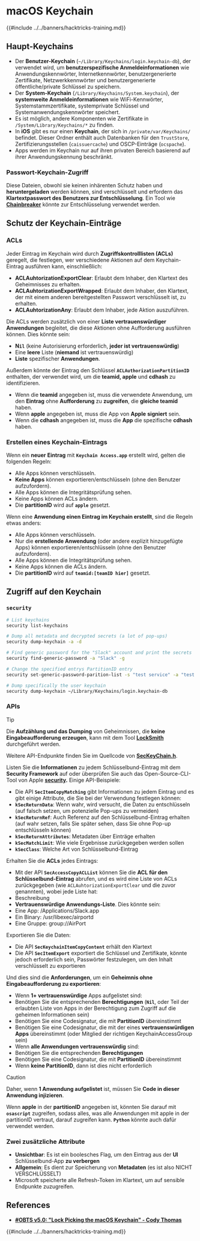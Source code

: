 # macOS Keychain

{{#include ../../banners/hacktricks-training.md}}

## Haupt-Keychains

- Der **Benutzer-Keychain** (`~/Library/Keychains/login.keychain-db`), der verwendet wird, um **benutzerspezifische Anmeldeinformationen** wie Anwendungskennwörter, Internetkennwörter, benutzergenerierte Zertifikate, Netzwerkkennwörter und benutzergenerierte öffentliche/private Schlüssel zu speichern.
- Der **System-Keychain** (`/Library/Keychains/System.keychain`), der **systemweite Anmeldeinformationen** wie WiFi-Kennwörter, Systemstammzertifikate, systemprivate Schlüssel und Systemanwendungskennwörter speichert.
- Es ist möglich, andere Komponenten wie Zertifikate in `/System/Library/Keychains/*` zu finden.
- In **iOS** gibt es nur einen **Keychain**, der sich in `/private/var/Keychains/` befindet. Dieser Ordner enthält auch Datenbanken für den `TrustStore`, Zertifizierungsstellen (`caissuercache`) und OSCP-Einträge (`ocspache`).
- Apps werden im Keychain nur auf ihren privaten Bereich basierend auf ihrer Anwendungskennung beschränkt.

### Passwort-Keychain-Zugriff

Diese Dateien, obwohl sie keinen inhärenten Schutz haben und **heruntergeladen** werden können, sind verschlüsselt und erfordern das **Klartextpasswort des Benutzers zur Entschlüsselung**. Ein Tool wie [**Chainbreaker**](https://github.com/n0fate/chainbreaker) könnte zur Entschlüsselung verwendet werden.

## Schutz der Keychain-Einträge

### ACLs

Jeder Eintrag im Keychain wird durch **Zugriffskontrolllisten (ACLs)** geregelt, die festlegen, wer verschiedene Aktionen auf dem Keychain-Eintrag ausführen kann, einschließlich:

- **ACLAuhtorizationExportClear**: Erlaubt dem Inhaber, den Klartext des Geheimnisses zu erhalten.
- **ACLAuhtorizationExportWrapped**: Erlaubt dem Inhaber, den Klartext, der mit einem anderen bereitgestellten Passwort verschlüsselt ist, zu erhalten.
- **ACLAuhtorizationAny**: Erlaubt dem Inhaber, jede Aktion auszuführen.

Die ACLs werden zusätzlich von einer **Liste vertrauenswürdiger Anwendungen** begleitet, die diese Aktionen ohne Aufforderung ausführen können. Dies könnte sein:

- **N`il`** (keine Autorisierung erforderlich, **jeder ist vertrauenswürdig**)
- Eine **leere** Liste (**niemand** ist vertrauenswürdig)
- **Liste** spezifischer **Anwendungen**.

Außerdem könnte der Eintrag den Schlüssel **`ACLAuthorizationPartitionID`** enthalten, der verwendet wird, um die **teamid, apple** und **cdhash** zu identifizieren.

- Wenn die **teamid** angegeben ist, muss die verwendete Anwendung, um den **Eintrag** ohne **Aufforderung** zu **zugreifen**, die **gleiche teamid** haben.
- Wenn **apple** angegeben ist, muss die App von **Apple** **signiert** sein.
- Wenn die **cdhash** angegeben ist, muss die **App** die spezifische **cdhash** haben.

### Erstellen eines Keychain-Eintrags

Wenn ein **neuer** **Eintrag** mit **`Keychain Access.app`** erstellt wird, gelten die folgenden Regeln:

- Alle Apps können verschlüsseln.
- **Keine Apps** können exportieren/entschlüsseln (ohne den Benutzer aufzufordern).
- Alle Apps können die Integritätsprüfung sehen.
- Keine Apps können ACLs ändern.
- Die **partitionID** wird auf **`apple`** gesetzt.

Wenn eine **Anwendung einen Eintrag im Keychain erstellt**, sind die Regeln etwas anders:

- Alle Apps können verschlüsseln.
- Nur die **erstellende Anwendung** (oder andere explizit hinzugefügte Apps) können exportieren/entschlüsseln (ohne den Benutzer aufzufordern).
- Alle Apps können die Integritätsprüfung sehen.
- Keine Apps können die ACLs ändern.
- Die **partitionID** wird auf **`teamid:[teamID hier]`** gesetzt.

## Zugriff auf den Keychain

### `security`
```bash
# List keychains
security list-keychains

# Dump all metadata and decrypted secrets (a lot of pop-ups)
security dump-keychain -a -d

# Find generic password for the "Slack" account and print the secrets
security find-generic-password -a "Slack" -g

# Change the specified entrys PartitionID entry
security set-generic-password-parition-list -s "test service" -a "test acount" -S

# Dump specifically the user keychain
security dump-keychain ~/Library/Keychains/login.keychain-db
```
### APIs

> [!TIP]
> Die **Aufzählung und das Dumping** von Geheimnissen, die **keine Eingabeaufforderung erzeugen**, kann mit dem Tool [**LockSmith**](https://github.com/its-a-feature/LockSmith) durchgeführt werden.
>
> Weitere API-Endpunkte finden Sie im Quellcode von [**SecKeyChain.h**](https://opensource.apple.com/source/libsecurity_keychain/libsecurity_keychain-55017/lib/SecKeychain.h.auto.html).

Listen Sie die **Informationen** zu jedem Schlüsselbund-Eintrag mit dem **Security Framework** auf oder überprüfen Sie auch das Open-Source-CLI-Tool von Apple [**security**](https://opensource.apple.com/source/Security/Security-59306.61.1/SecurityTool/macOS/security.c.auto.html)**.** Einige API-Beispiele:

- Die API **`SecItemCopyMatching`** gibt Informationen zu jedem Eintrag und es gibt einige Attribute, die Sie bei der Verwendung festlegen können:
- **`kSecReturnData`**: Wenn wahr, wird versucht, die Daten zu entschlüsseln (auf falsch setzen, um potenzielle Pop-ups zu vermeiden)
- **`kSecReturnRef`**: Auch Referenz auf den Schlüsselbund-Eintrag erhalten (auf wahr setzen, falls Sie später sehen, dass Sie ohne Pop-up entschlüsseln können)
- **`kSecReturnAttributes`**: Metadaten über Einträge erhalten
- **`kSecMatchLimit`**: Wie viele Ergebnisse zurückgegeben werden sollen
- **`kSecClass`**: Welche Art von Schlüsselbund-Eintrag

Erhalten Sie die **ACLs** jedes Eintrags:

- Mit der API **`SecAccessCopyACLList`** können Sie die **ACL für den Schlüsselbund-Eintrag** abrufen, und es wird eine Liste von ACLs zurückgegeben (wie `ACLAuhtorizationExportClear` und die zuvor genannten), wobei jede Liste hat:
- Beschreibung
- **Vertrauenswürdige Anwendungs-Liste**. Dies könnte sein:
- Eine App: /Applications/Slack.app
- Ein Binary: /usr/libexec/airportd
- Eine Gruppe: group://AirPort

Exportieren Sie die Daten:

- Die API **`SecKeychainItemCopyContent`** erhält den Klartext
- Die API **`SecItemExport`** exportiert die Schlüssel und Zertifikate, könnte jedoch erforderlich sein, Passwörter festzulegen, um den Inhalt verschlüsselt zu exportieren

Und dies sind die **Anforderungen**, um ein **Geheimnis ohne Eingabeaufforderung zu exportieren**:

- Wenn **1+ vertrauenswürdige** Apps aufgelistet sind:
- Benötigen Sie die entsprechenden **Berechtigungen** (**`Nil`**, oder Teil der erlaubten Liste von Apps in der Berechtigung zum Zugriff auf die geheimen Informationen sein)
- Benötigen Sie eine Codesignatur, die mit **PartitionID** übereinstimmt
- Benötigen Sie eine Codesignatur, die mit der eines **vertrauenswürdigen Apps** übereinstimmt (oder Mitglied der richtigen KeychainAccessGroup sein)
- Wenn **alle Anwendungen vertrauenswürdig** sind:
- Benötigen Sie die entsprechenden **Berechtigungen**
- Benötigen Sie eine Codesignatur, die mit **PartitionID** übereinstimmt
- Wenn **keine PartitionID**, dann ist dies nicht erforderlich

> [!CAUTION]
> Daher, wenn **1 Anwendung aufgelistet** ist, müssen Sie **Code in dieser Anwendung injizieren**.
>
> Wenn **apple** in der **partitionID** angegeben ist, könnten Sie darauf mit **`osascript`** zugreifen, sodass alles, was alle Anwendungen mit apple in der partitionID vertraut, darauf zugreifen kann. **`Python`** könnte auch dafür verwendet werden.

### Zwei zusätzliche Attribute

- **Unsichtbar**: Es ist ein boolesches Flag, um den Eintrag aus der **UI** Schlüsselbund-App **zu verbergen**
- **Allgemein**: Es dient zur Speicherung von **Metadaten** (es ist also NICHT VERSCHLÜSSELT)
- Microsoft speicherte alle Refresh-Token im Klartext, um auf sensible Endpunkte zuzugreifen.

## References

- [**#OBTS v5.0: "Lock Picking the macOS Keychain" - Cody Thomas**](https://www.youtube.com/watch?v=jKE1ZW33JpY)

{{#include ../../banners/hacktricks-training.md}}
